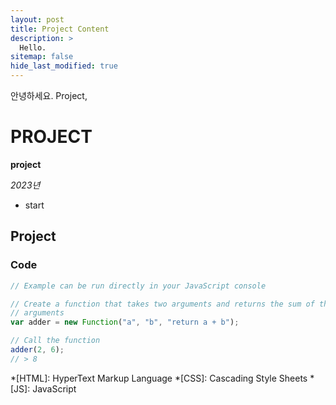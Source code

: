 ```yaml
---
layout: post
title: Project Content
description: >
  Hello.
sitemap: false
hide_last_modified: true
---
```


안녕하세요. Project, 

# PROJECT

**project**

*2023년*

- start

## Project

### Code

~~~js
// Example can be run directly in your JavaScript console

// Create a function that takes two arguments and returns the sum of those
// arguments
var adder = new Function("a", "b", "return a + b");

// Call the function
adder(2, 6);
// > 8
~~~

*[HTML]: HyperText Markup Language
*[CSS]: Cascading Style Sheets
*[JS]: JavaScript
